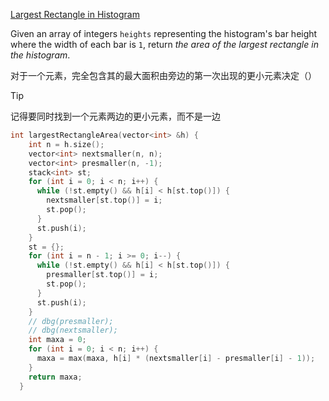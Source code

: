 [Largest Rectangle in Histogram](https://leetcode.com/problems/largest-rectangle-in-histogram/description/ "https://leetcode.com/problems/largest-rectangle-in-histogram/description/")

Given an array of integers `heights` representing the histogram's bar height where the width of each bar is `1`, return _the area of the largest rectangle in the histogram_.

对于一个元素，完全包含其的最大面积由旁边的第一次出现的更小元素决定（）
> [!Tip]
> 
> 记得要同时找到一个元素两边的更小元素，而不是一边

```cpp fold:Implementation
int largestRectangleArea(vector<int> &h) {
    int n = h.size();
    vector<int> nextsmaller(n, n);
    vector<int> presmaller(n, -1);
    stack<int> st;
    for (int i = 0; i < n; i++) {
      while (!st.empty() && h[i] < h[st.top()]) {
        nextsmaller[st.top()] = i;
        st.pop();
      }
      st.push(i);
    }
    st = {};
    for (int i = n - 1; i >= 0; i--) {
      while (!st.empty() && h[i] < h[st.top()]) {
        presmaller[st.top()] = i;
        st.pop();
      }
      st.push(i);
    }
    // dbg(presmaller);
    // dbg(nextsmaller);
    int maxa = 0;
    for (int i = 0; i < n; i++) {
      maxa = max(maxa, h[i] * (nextsmaller[i] - presmaller[i] - 1));
    }
    return maxa;
  }
```
